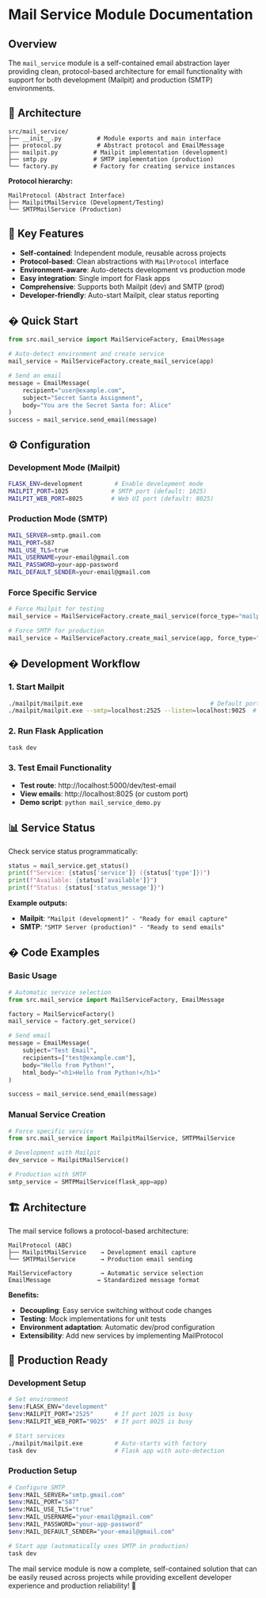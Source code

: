 # Mail Service Module Documentation

## Overview

The `mail_service` module is a self-contained email abstraction layer providing clean, protocol-based architecture for email functionality with support for both development (Mailpit) and production (SMTP) environments.

## 📁 Architecture

```
src/mail_service/
├── __init__.py          # Module exports and main interface
├── protocol.py          # Abstract protocol and EmailMessage
├── mailpit.py          # Mailpit implementation (development)
├── smtp.py             # SMTP implementation (production)
└── factory.py          # Factory for creating service instances
```

**Protocol hierarchy:**
```
MailProtocol (Abstract Interface)
├── MailpitMailService (Development/Testing)
└── SMTPMailService (Production)
```

## 🎯 Key Features

- **Self-contained**: Independent module, reusable across projects
- **Protocol-based**: Clean abstractions with `MailProtocol` interface
- **Environment-aware**: Auto-detects development vs production mode
- **Easy integration**: Single import for Flask apps
- **Comprehensive**: Supports both Mailpit (dev) and SMTP (prod)
- **Developer-friendly**: Auto-start Mailpit, clear status reporting

## � Quick Start

```python
from src.mail_service import MailServiceFactory, EmailMessage

# Auto-detect environment and create service
mail_service = MailServiceFactory.create_mail_service(app)

# Send an email
message = EmailMessage(
    recipient="user@example.com",
    subject="Secret Santa Assignment",
    body="You are the Secret Santa for: Alice"
)
success = mail_service.send_email(message)
```

## ⚙️ Configuration

### Development Mode (Mailpit)
```bash
FLASK_ENV=development         # Enable development mode
MAILPIT_PORT=1025            # SMTP port (default: 1025)
MAILPIT_WEB_PORT=8025        # Web UI port (default: 8025)
```

### Production Mode (SMTP)
```bash
MAIL_SERVER=smtp.gmail.com
MAIL_PORT=587
MAIL_USE_TLS=true
MAIL_USERNAME=your-email@gmail.com
MAIL_PASSWORD=your-app-password
MAIL_DEFAULT_SENDER=your-email@gmail.com
```

### Force Specific Service
```python
# Force Mailpit for testing
mail_service = MailServiceFactory.create_mail_service(force_type="mailpit")

# Force SMTP for production
mail_service = MailServiceFactory.create_mail_service(app, force_type="smtp")
```

## � Development Workflow

### 1. Start Mailpit
```bash
./mailpit/mailpit.exe                                    # Default ports
./mailpit/mailpit.exe --smtp=localhost:2525 --listen=localhost:9025  # Custom ports
```

### 2. Run Flask Application
```bash
task dev
```

### 3. Test Email Functionality
- **Test route**: http://localhost:5000/dev/test-email
- **View emails**: http://localhost:8025 (or custom port)
- **Demo script**: `python mail_service_demo.py`

## 📊 Service Status

Check service status programmatically:
```python
status = mail_service.get_status()
print(f"Service: {status['service']} ({status['type']})")
print(f"Available: {status['available']}")
print(f"Status: {status['status_message']}")
```

**Example outputs:**
- **Mailpit**: `"Mailpit (development)" - "Ready for email capture"`
- **SMTP**: `"SMTP Server (production)" - "Ready to send emails"`

## � Code Examples

### Basic Usage
```python
# Automatic service selection
from src.mail_service import MailServiceFactory, EmailMessage

factory = MailServiceFactory()
mail_service = factory.get_service()

# Send email
message = EmailMessage(
    subject="Test Email",
    recipients=["test@example.com"],
    body="Hello from Python!",
    html_body="<h1>Hello from Python!</h1>"
)

success = mail_service.send_email(message)
```

### Manual Service Creation
```python
# Force specific service
from src.mail_service import MailpitMailService, SMTPMailService

# Development with Mailpit
dev_service = MailpitMailService()

# Production with SMTP
smtp_service = SMTPMailService(flask_app=app)
```

## 🏗️ Architecture

The mail service follows a protocol-based architecture:

```
MailProtocol (ABC)
├── MailpitMailService    → Development email capture
└── SMTPMailService       → Production email sending

MailServiceFactory        → Automatic service selection
EmailMessage             → Standardized message format
```

**Benefits:**
- **Decoupling**: Easy service switching without code changes
- **Testing**: Mock implementations for unit tests
- **Environment adaptation**: Automatic dev/prod configuration
- **Extensibility**: Add new services by implementing MailProtocol

## 🎯 Production Ready

### Development Setup
```bash
# Set environment
$env:FLASK_ENV="development"
$env:MAILPIT_PORT="2525"      # If port 1025 is busy
$env:MAILPIT_WEB_PORT="9025"  # If port 8025 is busy

# Start services
./mailpit/mailpit.exe         # Auto-starts with factory
task dev                      # Flask app with auto-detection
```

### Production Setup
```bash
# Configure SMTP
$env:MAIL_SERVER="smtp.gmail.com"
$env:MAIL_PORT="587"
$env:MAIL_USE_TLS="true"
$env:MAIL_USERNAME="your-email@gmail.com"
$env:MAIL_PASSWORD="your-app-password"
$env:MAIL_DEFAULT_SENDER="your-email@gmail.com"

# Start app (automatically uses SMTP in production)
task dev
```

The mail service module is now a complete, self-contained solution that can be easily reused across projects while providing excellent developer experience and production reliability! 🚀
